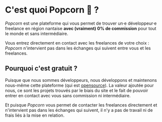 # C'est quoi Popcorn 🍿 ?

_Popcorn_ est une plateforme qui vous permet de trouver un·e développeur·e freelance en région nantaise **avec (vraiment) 0% de commission** pour tout le monde et sans intermédiaire.

Vous entrez directement en contact avec les freelances de votre choix : _Popcorn_ n'intervient pas dans les échanges qui suivent entre vous et les freelances.

## Pourquoi c'est gratuit ?

Puisque que nous sommes développeurs, nous développons et maintenons nous-même cette plateforme (qui est [opensource](https://github.com/popcorn-nantes/popcorn-nantes)). La valeur ajoutée pour nous, ce sont les projets trouvés par le biais du site et le fait de pouvoir entrer en contact avec vous sans commission ni intermédiaire.

Et puisque _Popcorn_ vous permet de contacter les freelances directement et n'intervient pas dans les échanges qui suivent, il n'y a pas de travail ni de frais liés à la mise en relation.

